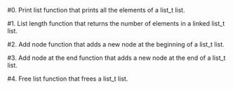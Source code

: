 #0. Print list
function that prints all the elements of a list_t list.

#1. List length
function that returns the number of elements in a linked list_t list.

#2. Add node
function that adds a new node at the beginning of a list_t list.

#3. Add node at the end
function that adds a new node at the end of a list_t list.

#4. Free list
function that frees a list_t list.